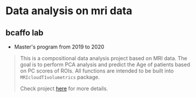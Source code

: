 # Data analysis on mri data
## bcaffo lab
* Master's program from 2019 to 2020

> This is a compositional data analysis project based on MRI data. The goal is to perform PCA analysis and predict the Age of patients based on PC scores of ROIs. All functions are intended to be built into `MRIcloudT1volumetrics` package.
>
> Check project [here](<https://github.com/LuchaoQi/data_analysis_bcaffo_lab/tree/master/data_analysis_project>) for more details.
